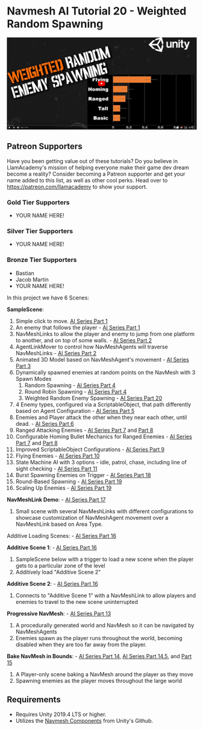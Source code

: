 # Navmesh AI Tutorial 20 - Weighted Random Spawning

[![Youtube Tutorial](./Video%20Screenshot.png)](https://www.youtube.com/watch?v=FCksj9ofUgI)

## Patreon Supporters
Have you been getting value out of these tutorials? Do you believe in LlamAcademy's mission of helping everyone make their game dev dream become a reality? Consider becoming a Patreon supporter and get your name added to this list, as well as other cool perks.
Head over to https://patreon.com/llamacademy to show your support.

### Gold Tier Supporters
* YOUR NAME HERE!

### Silver Tier Supporters
* YOUR NAME HERE!

### Bronze Tier Supporters
* Bastian
* Jacob Martin
* YOUR NAME HERE!

In this project we have 6 Scenes:

**SampleScene**:
1. Simple click to move. [AI Series Part 1](https://youtube.com/watch?v=aHFSDcEQuzQ)
2. An enemy that follows the player - [AI Series Part 1](https://youtube.com/watch?v=aHFSDcEQuzQ)
3. NavMeshLinks to allow the player and enemy to jump from one platform to another, and on top of some walls. - [AI Series Part 2](https://youtube.com/watch?v=dpJUc_BpChw)
4. AgentLinkMover to control how NavMeshAgents will traverse NavMeshLinks - [AI Series Part 2](https://youtube.com/watch?v=dpJUc_BpChw)
5. Animated 3D Model based on NavMeshAgent's movement - [AI Series Part 3](https://youtube.com/watch?v=wLZPM46zgUo)
6. Dynamically spawned enemies at random points on the NavMesh with 3 Spawn Modes
   1. Random Spawning - [AI Series Part 4](https://youtube.com/watch?v=5uO0dXYbL-s)
   2. Round Robin Spawning - [AI Series Part 4](https://youtube.com/watch?v=5uO0dXYbL-s) 
   3. Weighted Random Enemy Spawning - [AI Series Part 20](https://www.youtube.com/watch?v=FCksj9ofUgI)
7. 4 Enemy types, configured via a ScriptableObject, that path differently based on Agent Configuration - [AI Series Part 5](https://youtube.com/watch?v=PoglGJoDcZg)
8. Enemies and Player attack the other when they near each other, until dead. - [AI Series Part 6](https://youtube.com/watch?v=Aee01YxQIsw)
9. Ranged Attacking Enemies - [AI Series Part 7](https://youtube.com/watch?v=QzitQSLhfG0) and [Part 8](https://youtube.com/watch?v=Aee01YxQIsw)
10. Configurable Homing Bullet Mechanics for Ranged Enemies - [AI Series Part 7](https://youtube.com/watch?v=QzitQSLhfG0) and [Part 8](https://youtube.com/watch?v=Aee01YxQIsw)
11. Improved ScriptableObject Configurations - [AI Series Part 9](https://youtube.com/watch?v=lRdetRvi8FA)
12. Flying Enemies - [AI Series Part 10](https://youtube.com/watch?v=cN837GYgxUI)
13. State Machine AI with 3 options - idle, patrol, chase, including line of sight checking - [AI Series Part 11](https://youtube.com/watch?v=3hXkdARwREo)
14. Burst Spawning Enemies on Trigger - [AI Series Part 18](https://www.youtube.com/watch?v=UWeZ0js8UwE)
15. Round-Based Spawning - [AI Series Part 19](https://www.youtube.com/watch?v=GXh06vFfhew)
16. Scaling Up Enemies - [AI Series Part 19](https://www.youtube.com/watch?v=GXh06vFfhew)

**NavMeshLink Demo**: - [AI Series Part 17](https://www.youtube.com/watch?v=PD6VFD1a21g)
1. Small scene with several NavMeshLinks with different configurations to showcase customization of NavMeshAgent movement over a NavMeshLink based on Area Type.

Additive Loading Scenes: - [AI Series Part 16](https://www.youtube.com/watch?v=ygr5YyTRsBY)

**Additive Scene 1**: - [AI Series Part 16](https://www.youtube.com/watch?v=ygr5YyTRsBY)
1. SampleScene below with a trigger to load a new scene when the player gets to a particular zone of the level
2. Additively load "Additive Scene 2"

**Additive Scene 2**: - [AI Series Part 16](https://www.youtube.com/watch?v=ygr5YyTRsBY)
1. Connects to "Additive Scene 1" with a NavMeshLink to allow players and enemies to travel to the new scene uninterrupted

**Progressive NavMesh**: - [AI Series Part 13](https://youtube.com/watch?v=QPv_V4TCi8o)
1. A procedurally generated world and NavMesh so it can be navigated by NavMeshAgents
2. Enemies spawn as the player runs throughout the world, becoming disabled when they are too far away from the player.

**Bake NavMesh in Bounds**: - [AI Series Part 14](https://youtube.com/watch?v=RuoK7w1OIT0), [AI Series Part 14.5](https://youtube.com/watch?v=bCC5pqNT000), and [Part 15](https://youtube.com/watch?v=0V99OBWmCHk)
1. A Player-only scene baking a NavMesh around the player as they move
2. Spawning enemies as the player moves throughout the large world

## Requirements
* Requires Unity 2019.4 LTS or higher. 
* Utilizes the [Navmesh Components](https://github.com/Unity-Technologies/NavMeshComponents) from Unity's Github.
